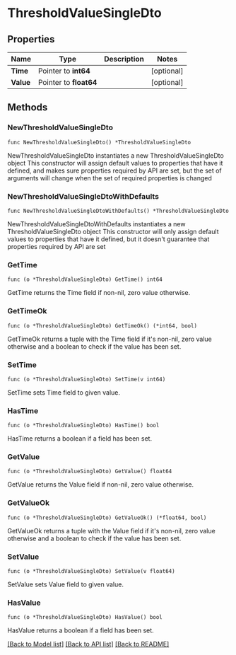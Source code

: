 # ThresholdValueSingleDto

## Properties

Name | Type | Description | Notes
------------ | ------------- | ------------- | -------------
**Time** | Pointer to **int64** |  | [optional] 
**Value** | Pointer to **float64** |  | [optional] 

## Methods

### NewThresholdValueSingleDto

`func NewThresholdValueSingleDto() *ThresholdValueSingleDto`

NewThresholdValueSingleDto instantiates a new ThresholdValueSingleDto object
This constructor will assign default values to properties that have it defined,
and makes sure properties required by API are set, but the set of arguments
will change when the set of required properties is changed

### NewThresholdValueSingleDtoWithDefaults

`func NewThresholdValueSingleDtoWithDefaults() *ThresholdValueSingleDto`

NewThresholdValueSingleDtoWithDefaults instantiates a new ThresholdValueSingleDto object
This constructor will only assign default values to properties that have it defined,
but it doesn't guarantee that properties required by API are set

### GetTime

`func (o *ThresholdValueSingleDto) GetTime() int64`

GetTime returns the Time field if non-nil, zero value otherwise.

### GetTimeOk

`func (o *ThresholdValueSingleDto) GetTimeOk() (*int64, bool)`

GetTimeOk returns a tuple with the Time field if it's non-nil, zero value otherwise
and a boolean to check if the value has been set.

### SetTime

`func (o *ThresholdValueSingleDto) SetTime(v int64)`

SetTime sets Time field to given value.

### HasTime

`func (o *ThresholdValueSingleDto) HasTime() bool`

HasTime returns a boolean if a field has been set.

### GetValue

`func (o *ThresholdValueSingleDto) GetValue() float64`

GetValue returns the Value field if non-nil, zero value otherwise.

### GetValueOk

`func (o *ThresholdValueSingleDto) GetValueOk() (*float64, bool)`

GetValueOk returns a tuple with the Value field if it's non-nil, zero value otherwise
and a boolean to check if the value has been set.

### SetValue

`func (o *ThresholdValueSingleDto) SetValue(v float64)`

SetValue sets Value field to given value.

### HasValue

`func (o *ThresholdValueSingleDto) HasValue() bool`

HasValue returns a boolean if a field has been set.


[[Back to Model list]](../README.md#documentation-for-models) [[Back to API list]](../README.md#documentation-for-api-endpoints) [[Back to README]](../README.md)


